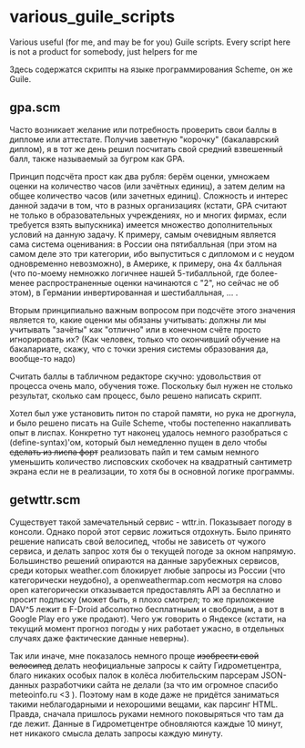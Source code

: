 # various_guile_scripts
Various useful (for me, and may be for you) Guile scripts. Every script here is not a product for somebody, just helpers for me

Здесь содержатся скрипты на языке программирования Scheme, он же Guile.

## gpa.scm
Часто возникает желание или потребность проверить свои баллы в дипломе или аттестате. Получив заветную "корочку" (бакалаврский диплом), я в тот же день решил посчитать свой средний взвешенный балл,
также называемый за бугром как GPA.

Принцип подсчёта прост как два рубля: берём оценки, умножаем оценки на количество часов (или зачётных единиц), а затем делим на общее количество часов (или зачетных единиц).
Сложность и интерес данной задачи в том, что в разных организациях (кстати, GPA считают не только в образовательных учреждениях, но и многих фирмах, если требуется взять выпускника)
имеется множество дополнительных условий на данную задачу. К примеру, самым очевидным является сама система оценивания: в России она пятибалльная (при этом на самом деле это три категории, ибо выпуститься с дипломом и с неудом одновременно невозможно), в Америке, к примеру, она 4х балльная (что по-моему немножко логичнее нашей 5-тибалльной, где более-менее
распространенные оценки начинаются с "2", но сейчас не об этом), в Германии инвертированная и шестибалльная, ... .

Вторым принципиально важным вопросом при подсчёте этого значения является то, какие оценки мы обязаны учитывать: должны ли мы учитывать "зачёты" как "отлично" или
в конечном счёте просто игнорировать их? (Как человек, только что окончивший обучение на бакалариате, скажу, что с точки зрения системы образования да, вообще-то надо)

Считать баллы в табличном редакторе скучно: удовольствия от процесса очень мало, обучения тоже. Поскольку был нужен не столько результат, сколько сам процесс, было
решено написать скрипт.

Хотел был уже установить питон по старой памяти, но рука не дрогнула, и было решено писать на Guile Scheme, чтобы постепенно накапливать опыт в лиспах. Конкретно тут наконец удалось немного разобраться с (define-syntax)'ом, который был немедленно пущен в дело чтобы ~~сделать из лиспа форт~~ реализовать пайп
и тем самым немного уменьшить количество лисповских скобочек на квадратный сантиметр экрана если не в реализации, то хотя бы в основной логике программы.

## getwttr.scm
Существует такой замечательный сервис - wttr.in. Показывает погоду в консоли. Однако порой этот сервис ложиться отдохнуть. Было принято решение написать свой велосипед, чтобы не зависеть от чужого сервиса, и делать запрос хотя бы о текущей погоде за окном напрямую. Большинство решений опираются на данные зарубежных сервисов, среди которых weather.com блокирует любые запросы из России (что категорически неудобно), а openweathermap.com несмотря на слово open категорически отказывается предоставлять API за бесплатно и просит подписку (может быть, я плохо смотрел; то же приложение  DAV^5 лежит в F-Droid абсолютно бесплатныым и свободным, а вот в Google Play его уже продают). Чего уж говорить о Яндексе (кстати, на текущий момент прогноз погоды у них работает ужасно, в отдельных случаях даже фактические данные неверны).

Так или иначе, мне показалось немного проще ~~изобрести свой велосипед~~ делать неофициальные запросы к сайту Гидрометцентра, благо никаких особых палок в колёса любительским парсерам JSON-данных разработчики сайта не делали (за что им огромное спасибо meteoinfo.ru <3 ). Поэтому нам в коде даже не придётся заниматься такими неблагодарными и нехорошими вещами, как парсинг HTML. Правда, сначала пришлось руками немного поковыряться что там да где лежит. Данные в Гидрометцентре обновляются каждые 10 минут, нет никакого смысла делать запросы каждую минуту.
